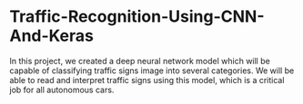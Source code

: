 # Traffic-Recognition-Using-CNN-And-Keras
In this project, we created a deep neural network model which will be capable of classifying traffic signs image into several categories. We will be able to read and interpret traffic signs using this model, which is a critical job for all autonomous cars.
